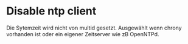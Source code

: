 # Disable ntp client
Die Sytemzeit wird nicht von multid gesetzt. Ausgewählt wenn chrony vorhanden ist oder ein eigener Zeitserver wie zB OpenNTPd.<br>
<br>


